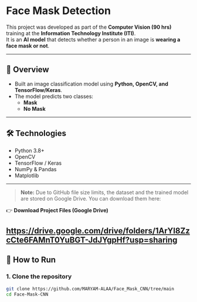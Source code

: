 # Face Mask Detection 

This project was developed as part of the **Computer Vision (90 hrs)** training at the **Information Technology Institute (ITI)**.  
It is an **AI model** that detects whether a person in an image is **wearing a face mask or not**.

---

## 📌 Overview
- Built an image classification model using **Python, OpenCV, and TensorFlow/Keras**.  
- The model predicts two classes:
  - **Mask**
  - **No Mask**

---

## 🛠️ Technologies
- Python 3.8+  
- OpenCV  
- TensorFlow / Keras  
- NumPy & Pandas  
- Matplotlib  

---

> **Note:** Due to GitHub file size limits, the dataset and the trained model are stored on Google Drive.
> You can download them here:

👉 **Download Project Files (Google Drive)**

https://drive.google.com/drive/folders/1ArYI8ZzcCte6FAMnT0YuBGT-JdJYgpHf?usp=sharing
---


## 🚀 How to Run

### 1. Clone the repository
```bash
git clone https://github.com/MARYAM-ALAA/Face_Mask_CNN/tree/main
cd Face-Mask-CNN
```







